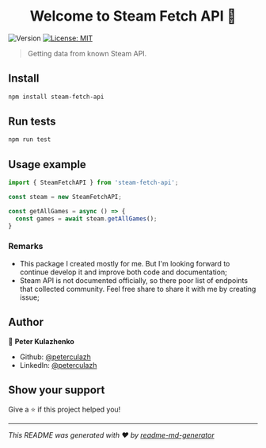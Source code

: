 <h1 align="center">Welcome to Steam Fetch API 👋</h1>
<p>
  <img alt="Version" src="https://img.shields.io/badge/version-0.0.1-blue.svg?cacheSeconds=2592000" />
  <a href="#" target="_blank">
    <img alt="License: MIT" src="https://img.shields.io/badge/License-MIT-yellow.svg" />
  </a>
</p>

> Getting data from known Steam API.

## Install

```sh
npm install steam-fetch-api
```

## Run tests

```sh
npm run test
```

## Usage example

```js
import { SteamFetchAPI } from 'steam-fetch-api';

const steam = new SteamFetchAPI;

const getAllGames = async () => {
  const games = await steam.getAllGames();
}
```

### Remarks

- This package I created mostly for me. But I'm looking forward to continue develop it and improve both code and documentation;
- Steam API is not documented officially, so there poor list of endpoints that collected community. Feel free share to share it with me by creating issue;

## Author

👤 **Peter Kulazhenko**

* Github: [@peterculazh](https://github.com/peterculazh)
* LinkedIn: [@peterculazh](https://linkedin.com/in/peterculazh)

## Show your support

Give a ⭐️ if this project helped you!

***
_This README was generated with ❤️ by [readme-md-generator](https://github.com/kefranabg/readme-md-generator)_
